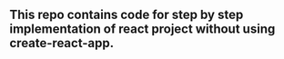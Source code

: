## This repo contains code for step by step implementation of react project without using create-react-app.
